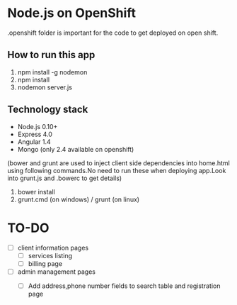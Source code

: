 Node.js on OpenShift
====================================================================
.openshift folder is important for the code to get deployed on open shift.

How to run this app
--------------------
1. npm install -g nodemon
2. npm install
3. nodemon server.js 

Technology stack
-------------------
- Node.js 0.10+
- Express 4.0
- Angular 1.4
- Mongo (only 2.4 available on openshift)

(bower and grunt are used to inject client side dependencies into home.html using following commands.No need to run these when deploying app.Look into grunt.js and .bowerc to get details)

1. bower install
2. grunt.cmd (on windows) / grunt (on linux)


TO-DO
=====
- [ ] client information pages
  - [ ] services listing
  - [ ] billing page
  
- [ ] admin management pages
  - [ ] Add address,phone number fields to search table and registration page



